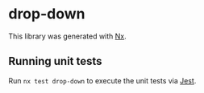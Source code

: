 # drop-down

This library was generated with [Nx](https://nx.dev).

## Running unit tests

Run `nx test drop-down` to execute the unit tests via [Jest](https://jestjs.io).
